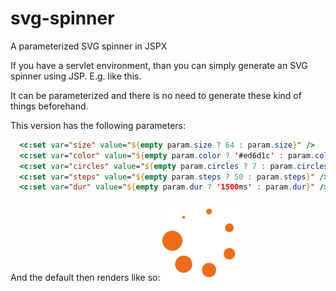 # svg-spinner
A parameterized SVG spinner in JSPX

If you have a servlet environment, than you can simply generate an SVG spinner using JSP. E.g. like this.

It can be parameterized and there is no need to generate these kind of things beforehand.

This version has the following parameters:
```jsp
  <c:set var="size" value="${empty param.size ? 64 : param.size}" />
  <c:set var="color" value="${empty param.color ? '#ed6d1c' : param.color}" />
  <c:set var="circles" value="${empty param.circles ? 7 : param.circles}" />
  <c:set var="steps" value="${empty param.steps ? 50 : param.steps}" />
  <c:set var="dur" value="${empty param.dur ? '1500ms' : param.dur}" />
```
And the default then renders like so:
<img src="./spinner.svg">
